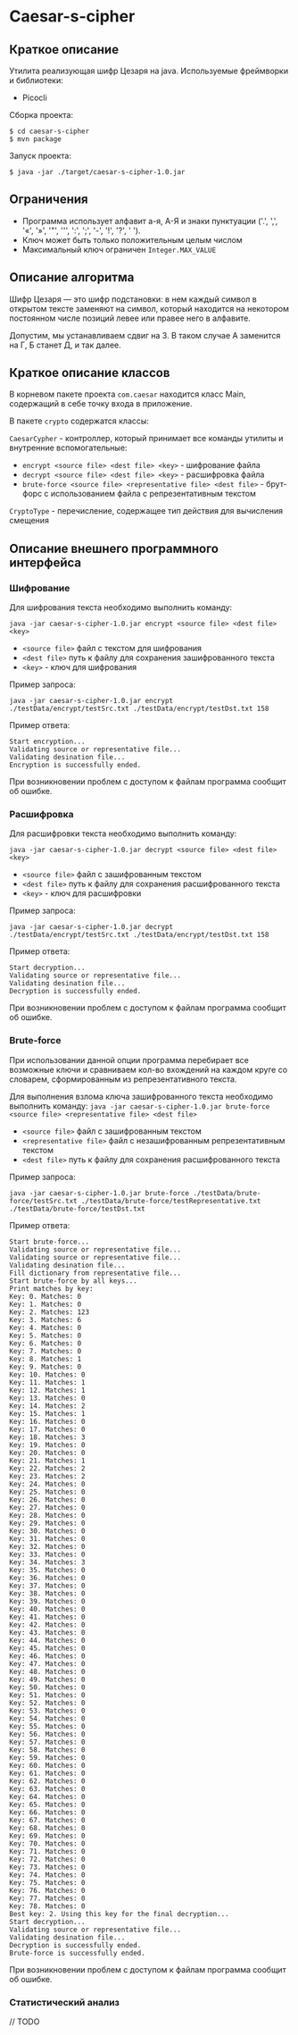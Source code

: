 Сaesar-s-cipher
=========
Краткое описание
-----------------
Утилита реализующая шифр Цезаря на java. Используемые фреймворки и библиотеки:

- Picocli

Сборка проекта:

```
$ cd caesar-s-cipher
$ mvn package
```

Запуск проекта:
```
$ java -jar ./target/caesar-s-cipher-1.0.jar
```

Ограничения
-----------
- Программа использует алфавит а-я, А-Я и знаки пунктуации ('.', ',', '«', '»', '"', '\'', ':', ';',
  '-', '!', '?', ' ').
- Ключ может быть только положительным целым числом
- Максимальный ключ ограничен ```Integer.MAX_VALUE```

Описание алгоритма
-----------
Шифр Цезаря — это шифр подстановки: в нем каждый символ в открытом тексте заменяют на символ, который находится на некотором постоянном числе позиций левее или правее него в алфавите.

Допустим, мы устанавливаем сдвиг на 3. В таком случае А заменится на Г, Б станет Д, и так далее.

Краткое описание классов
------------------------
В корневом пакете проекта `com.caesar` находится класс Main, содержащий в себе точку входа в приложение.

В пакете `crypto` содержатся классы:

`CaesarCypher` - контроллер, который принимает все команды утилиты и внутренние вспомогательные:

- `encrypt <source file> <dest file> <key>` - шифрование файла
- `decrypt <source file> <dest file> <key>` - расшифровка файла
- `brute-force <source file> <representative file> <dest file>` - брут-форс с использованием файла с репрезентативным текстом

`CryptoType` - перечисление, содержащее тип действия для вычисления смещения

Описание внешнего программного интерфейса
--------------
### Шифрование
Для шифрования текста необходимо выполнить команду:

`java -jar caesar-s-cipher-1.0.jar encrypt <source file> <dest file> <key>` 

- `<source file>` файл с текстом для шифрования
- `<dest file>` путь к файлу для сохранения зашифрованного текста
- `<key>` - ключ для шифрования

Пример запроса:

`java -jar caesar-s-cipher-1.0.jar encrypt ./testData/encrypt/testSrc.txt ./testData/encrypt/testDst.txt 158`

Пример ответа:
```
Start encryption...
Validating source or representative file...
Validating desination file...
Encryption is successfully ended.
```

При возникновении проблем с доступом к файлам программа сообщит об ошибке.

### Расшифровка
Для расшифровки текста необходимо выполнить команду:

`java -jar caesar-s-cipher-1.0.jar decrypt <source file> <dest file> <key>`

- `<source file>` файл с зашифрованным текстом
- `<dest file>` путь к файлу для сохранения расшифрованного текста
- `<key>` - ключ для расшифровки

Пример запроса:

`java -jar caesar-s-cipher-1.0.jar decrypt ./testData/encrypt/testSrc.txt ./testData/encrypt/testDst.txt 158`

Пример ответа:
```
Start decryption...
Validating source or representative file...
Validating desination file...
Decryption is successfully ended.
```

При возникновении проблем с доступом к файлам программа сообщит об ошибке.

### Brute-force

При использовании данной опции программа перебирает все возможные ключи и сравниваем кол-во вхождений на каждом круге со словарем, сформированным из репрезентативного текста.

Для выполнения взлома ключа зашифрованного текста необходимо выполнить команду:
`java -jar caesar-s-cipher-1.0.jar brute-force <source file> <representative file> <dest file>`

- `<source file>` файл с зашифрованным текстом
- `<representative file>` файл с незашифрованным репрезентативным текстом
- `<dest file>` путь к файлу для сохранения расшифрованного текста

Пример запроса:

`java -jar caesar-s-cipher-1.0.jar brute-force ./testData/brute-force/testSrc.txt ./testData/brute-force/testRepresentative.txt ./testData/brute-force/testDst.txt`

Пример ответа:
```
Start brute-force...
Validating source or representative file...
Validating source or representative file...
Validating desination file...
Fill dictionary from representative file...
Start brute-force by all keys...
Print matches by key:
Key: 0. Matches: 0
Key: 1. Matches: 0
Key: 2. Matches: 123
Key: 3. Matches: 6
Key: 4. Matches: 0
Key: 5. Matches: 0
Key: 6. Matches: 0
Key: 7. Matches: 0
Key: 8. Matches: 1
Key: 9. Matches: 0
Key: 10. Matches: 0
Key: 11. Matches: 1
Key: 12. Matches: 1
Key: 13. Matches: 0
Key: 14. Matches: 2
Key: 15. Matches: 1
Key: 16. Matches: 0
Key: 17. Matches: 0
Key: 18. Matches: 3
Key: 19. Matches: 0
Key: 20. Matches: 0
Key: 21. Matches: 1
Key: 22. Matches: 2
Key: 23. Matches: 2
Key: 24. Matches: 0
Key: 25. Matches: 0
Key: 26. Matches: 0
Key: 27. Matches: 0
Key: 28. Matches: 0
Key: 29. Matches: 0
Key: 30. Matches: 0
Key: 31. Matches: 0
Key: 32. Matches: 0
Key: 33. Matches: 0
Key: 34. Matches: 3
Key: 35. Matches: 0
Key: 36. Matches: 0
Key: 37. Matches: 0
Key: 38. Matches: 0
Key: 39. Matches: 0
Key: 40. Matches: 0
Key: 41. Matches: 0
Key: 42. Matches: 0
Key: 43. Matches: 0
Key: 44. Matches: 0
Key: 45. Matches: 0
Key: 46. Matches: 0
Key: 47. Matches: 0
Key: 48. Matches: 0
Key: 49. Matches: 0
Key: 50. Matches: 0
Key: 51. Matches: 0
Key: 52. Matches: 0
Key: 53. Matches: 0
Key: 54. Matches: 0
Key: 55. Matches: 0
Key: 56. Matches: 0
Key: 57. Matches: 0
Key: 58. Matches: 0
Key: 59. Matches: 0
Key: 60. Matches: 0
Key: 61. Matches: 0
Key: 62. Matches: 0
Key: 63. Matches: 0
Key: 64. Matches: 0
Key: 65. Matches: 0
Key: 66. Matches: 0
Key: 67. Matches: 0
Key: 68. Matches: 0
Key: 69. Matches: 0
Key: 70. Matches: 0
Key: 71. Matches: 0
Key: 72. Matches: 0
Key: 73. Matches: 0
Key: 74. Matches: 0
Key: 75. Matches: 0
Key: 76. Matches: 0
Key: 77. Matches: 0
Key: 78. Matches: 0
Best key: 2. Using this key for the final decryption...
Start decryption...
Validating source or representative file...
Validating desination file...
Decryption is successfully ended.
Brute-force is successfully ended.
```

При возникновении проблем с доступом к файлам программа сообщит об ошибке.

### Статистический анализ
// TODO